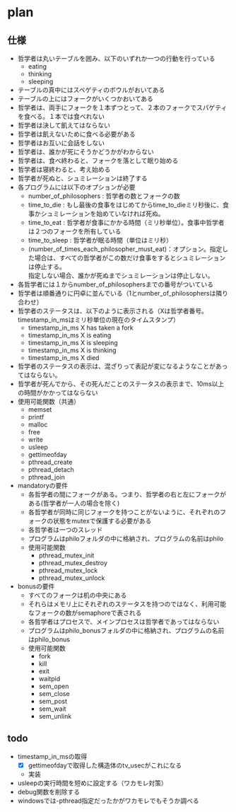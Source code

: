 # plan

## 仕様
- 哲学者は丸いテーブルを囲み、以下のいずれか一つの行動を行っている
  - eating
  - thinking
  - sleeping
- テーブルの真中にはスペゲティのボウルがおいてある
- テーブルの上にはフォークがいくつかおいてある
- 哲学者は、両手にフォークを１本ずつとって、２本のフォークでスパゲティを食べる。１本では食べれない
- 哲学者は決して飢えてはならない
- 哲学者は飢えないために食べる必要がある
- 哲学者はお互いに会話をしない
- 哲学者は、誰かが死にそうかどうかがわからない
- 哲学者は、食べ終わると、フォークを落として眠り始める
- 哲学者は寝終わると、考え始める
- 哲学者が死ぬと、シュミレーションは終了する
- 各プログラムには以下のオプションが必要
  - number_of_philosophers : 哲学者の数とフォークの数
  - time_to_die : もし最後の食事をはじめてからtime_to_dieミリ秒後に、食事かシュミレーションを始めていなければ死ぬ。
  - time_to_eat : 哲学者が食事にかかる時間（ミリ秒単位）。食事中哲学者は２つのフォークを所有している
  - time_to_sleep : 哲学者が眠る時間（単位はミリ秒）
  - (number_of_times_each_philosopher_must_eat)：オプション。指定した場合は、すべての哲学者がこの数だけ食事をするとシュミレーションは停止する。  
    指定しない場合、誰かが死ぬまでシュミレーションは停止しない。
- 各哲学者には１からnumber_of_philosophersまでの番号がついている
- 哲学者は順番通りに円卓に並んでいる（1とnumber_of_philosophersは隣り合わせ）
- 哲学者のステータスは、以下のように表示される（Xは哲学者番号。timestamp_in_msはミリ秒単位の現在のタイムスタンプ）
  - timestamp_in_ms X has taken a fork 
  - timestamp_in_ms X is eating 
  - timestamp_in_ms X is sleeping 
  - timestamp_in_ms X is thinking 
  - timestamp_in_ms X died 
- 哲学者のステータスの表示は、混ざりって表記が変になるようなことがあってはならない。
- 哲学者が死んでから、その死んだことのステータスの表示まで、10ms以上の時間がかかってはならない
- 使用可能関数（共通）
  - memset
  - printf
  - malloc
  - free
  - write
  - usleep
  - gettimeofday
  - pthread_create
  - pthread_detach
  - pthread_join
- mandatoryの要件
  - 各哲学者の間にフォークがある。つまり、哲学者の右と左にフォークがある(哲学者が一人の場合を除く)
  - 各哲学者が同時に同じフォークを持つことがないように、それぞれのフォークの状態をmutexで保護する必要がある
  - 各哲学者は一つのスレッド
  - プログラムはphiloフォルダの中に格納され、プログラムの名前はphilo
  - 使用可能関数
    - pthread_mutex_init
    - pthread_mutex_destroy
    - pthread_mutex_lock
    - pthread_mutex_unlock
- bonusの要件
  - すべてのフォークは机の中央にある
  - それらはメモリ上にそれぞれのステータスを持つのではなく、利用可能なフォークの数がsemaphoreで表される
  - 各哲学者はプロセスで、メインプロセスは哲学者であってはならない
  - プログラムはphilo_bonusフォルダの中に格納され、プログラムの名前はphilo_bonus
  - 使用可能関数
    - fork
    - kill
    - exit
    - waitpid
    - sem_open
    - sem_close
    - sem_post
    - sem_wait
    - sem_unlink

## todo
- timestamp_in_msの取得
  - [x] gettimeofdayで取得した構造体のtv_usecがこれになる
  - 実装
- usleepの実行時間を短めに設定する（ワカモレ対策）
- debug関数を削除する
- windowsでは-pthread指定だったかがワカモレでもそうか調べる